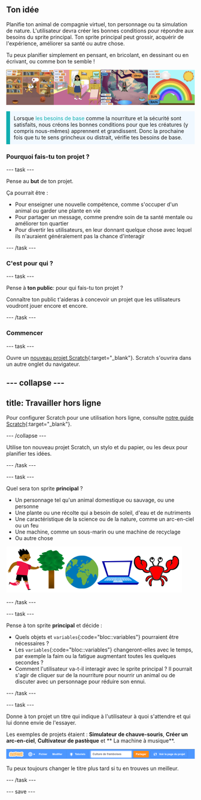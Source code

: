 ## Ton idée

Planifie ton animal de compagnie virtuel, ton personnage ou ta simulation de nature. L'utilisateur devra créer les bonnes conditions pour répondre aux besoins du sprite principal. Ton sprite principal peut grossir, acquérir de l'expérience, améliorer sa santé ou autre chose.

Tu peux planifier simplement en pensant, en bricolant, en dessinant ou en écrivant, ou comme bon te semble !

![](images/step2_image.png)

<p style="border-left: solid; border-width:10px; border-color: #0faeb0; background-color: aliceblue; padding: 10px;">
Lorsque <span style="color: #0faeb0">les besoins de base</span> comme la nourriture et la sécurité sont satisfaits, nous créons les bonnes conditions pour que les créatures (y compris nous-mêmes) apprennent et grandissent. Donc la prochaine fois que tu te sens grincheux ou distrait, vérifie tes besoins de base.  
</p>

### Pourquoi fais-tu ton projet ?

--- task ---

Pense au **but** de ton projet.

Ça pourrait être :
- Pour enseigner une nouvelle compétence, comme s'occuper d'un animal ou garder une plante en vie
- Pour partager un message, comme prendre soin de ta santé mentale ou améliorer ton quartier
- Pour divertir les utilisateurs, en leur donnant quelque chose avec lequel ils n'auraient généralement pas la chance d'interagir

--- /task ---

### C'est pour qui ?

--- task ---

Pense à **ton public**: pour qui fais-tu ton projet ?

Connaître ton public t'aideras à concevoir un projet que les utilisateurs voudront jouer encore et encore.

--- /task ---

### Commencer

--- task ---

Ouvre un [nouveau projet Scratch](http://rpf.io/scratch-new){:target="_blank"}. Scratch s'ouvrira dans un autre onglet du navigateur.

--- collapse ---
---
title: Travailler hors ligne
---

Pour configurer Scratch pour une utilisation hors ligne, consulte [notre guide Scratch](https://learning-admin.raspberrypi.org/en/projects/getting-started-scratch/1){:target="_blank"}.

--- /collapse ---

Utilise ton nouveau projet Scratch, un stylo et du papier, ou les deux pour planifier tes idées.

--- /task ---

--- task ---

Quel sera ton sprite **principal** ?
+ Un personnage tel qu'un animal domestique ou sauvage, ou une personne
+ Une plante ou une récolte qui a besoin de soleil, d'eau et de nutriments
+ Une caractéristique de la science ou de la nature, comme un arc-en-ciel ou un feu
+ Une machine, comme un sous-marin ou une machine de recyclage
+ Ou autre chose

![Quelques exemples de sprites qui pourraient être utilisés ; un crabe, un arbre, le monde, un ordinateur portable.](images/sprite-examples.png)

--- /task ---

--- task ---

Pense à ton sprite **principal** et décide :

+ Quels objets et `variables`{:code="bloc::variables"} pourraient être nécessaires ?
+ Les `variables`{:code="bloc::variables"} changeront-elles avec le temps, par exemple la faim ou la fatigue augmentant toutes les quelques secondes ?
+ Comment l'utilisateur va-t-il interagir avec le sprite principal ? Il pourrait s'agir de cliquer sur de la nourriture pour nourrir un animal ou de discuter avec un personnage pour réduire son ennui.

--- /task ---

--- task ---

Donne à ton projet un titre qui indique à l'utilisateur à quoi s'attendre et qui lui donne envie de l'essayer.

Les exemples de projets étaient : **Simulateur de chauve-souris**, **Créer un arc-en-ciel**, **Cultivateur de pastèque** et ** La machine à musique**.

![La barre de menu Scratch avec le titre du nom du projet rempli.](images/project-name.png)

Tu peux toujours changer le titre plus tard si tu en trouves un meilleur.

--- /task ---

--- save ---
